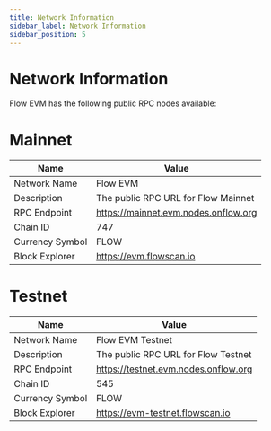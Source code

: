 ```yaml
---
title: Network Information
sidebar_label: Network Information
sidebar_position: 5
---
```


# Network Information

Flow EVM has the following public RPC nodes available:

# Mainnet

| Name            | Value                                |
| --------------- | ------------------------------------ |
| Network Name    | Flow EVM                             |
| Description     | The public RPC URL for Flow Mainnet  |
| RPC Endpoint    | https://mainnet.evm.nodes.onflow.org |
| Chain ID        | 747                                  |
| Currency Symbol | FLOW                                 |
| Block Explorer  | https://evm.flowscan.io              |

# Testnet

| Name            | Value                                |
| --------------- | ------------------------------------ |
| Network Name    | Flow EVM Testnet                     |
| Description     | The public RPC URL for Flow Testnet  |
| RPC Endpoint    | https://testnet.evm.nodes.onflow.org |
| Chain ID        | 545                                  |
| Currency Symbol | FLOW                                 |
| Block Explorer  | https://evm-testnet.flowscan.io      |